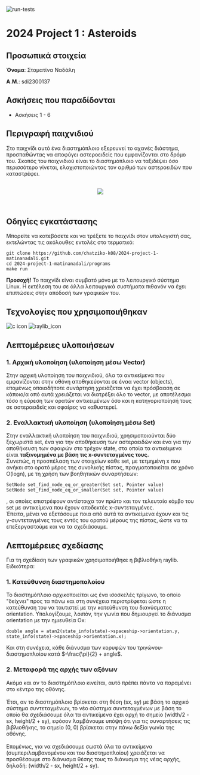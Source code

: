![run-tests](../../workflows/run-tests/badge.svg)

  

# 2024 Project 1 : Asteroids

 ## Προσωπικά στοιχεία

  

__Όνομα__: Σταματίνα Ναδάλη

  

__Α.Μ.__: sdi2300137

  

## Ασκήσεις που παραδίδονται

- Ασκήσεις 1 - 6

## Περιγραφή παιχνιδιού
Στο παιχνίδι αυτό ένα διαστημόπλοιο εξερευνεί το αχανές διάστημα, προσπαθώντας να αποφύγει αστεροειδείς που εμφανίζονται στο δρόμο του. Σκοπός του παιχνιδιού είναι το διαστημόπλοιο να ταξιδέψει όσο περισσότερο γίνεται, ελαχιστοποιώντας τον αριθμό των αστεροειδών που καταστρέφει. <br> <br>
<p align="center">
<img src ="https://github.com/chatziko-k08/2024-project-1-matinanadali/assets/140314761/95c26fe4-80e9-48b5-a246-7603b0250d27" />
</p>
<br>

## Οδηγίες εγκατάστασης
Μπορείτε να κατεβάσετε και να τρέξετε το παιχνίδι στον υπολογιστή σας, εκτελώντας τις ακόλουθες εντολές στο τερματικό:

```
git clone https://github.com/chatziko-k08/2024-project-1-matinanadali.git
cd 2024-project-1-matinanadali/programs
make run
```

**Προσοχή!** Το παιχνίδι είναι συμβατό μόνο με το λειτουργικό σύστημα Linux. Η εκτέλεση του σε άλλα λειτουργικά συστήματα πιθανόν να έχει επιπτώσεις στην απόδοσή των γραφικών του.

## Τεχνολογίες που χρησιμοποιήθηκαν
![c icon](https://github.com/chatziko-k08/2024-project-1-matinanadali/assets/140314761/4e3ed245-a33e-49fb-8a4c-d1f058d9c535)
![raylib_icon](https://github.com/chatziko-k08/2024-project-1-matinanadali/assets/140314761/d9d4d2b4-b0b6-44a6-ae7e-40fcf8f3e70b)

## Λεπτομέρειες υλοποιήσεων
### 1. Αρχική υλοποίηση (υλοποίηση μέσω Vector)
Στην αρχική υλοποίηση του παιχνιδιού, όλα τα αντικείμενα που εμφανίζονται στην οθόνη αποθηκεύονται σε έναα vector (objects), επομένως οποιαδήποτε συνάρτηση χρειάζεται να έχει πρόσβααση σε κάποιο/α από αυτά χρειάζεται να διατρέξει όλο το vector, με αποτέλεσμα τόσο η εύρεση των ορατών αντικειμένων όσο και η κατηγοριοποίησή τους σε αστεροειδείς και σφαίρες να καθυστερεί.

### 2. Εναλλακτική υλοποίηση (υλοποίηση μέσω Set)

Στην εναλλακτική υλοποίηση του παιχνιδιού, χρησιμοποιούνται δύο ξεχωριστά set, ένα για την αποθήκευση των αστεροειδών και ένα για την αποθήκευση των σφαιρών στο τρέχον state, στα οποία τα αντικέιμενα είναι **ταξινομημένα με βάση τις x-συντεταγμένες τους.** <br>
Συνεπώς, η προσπέλαση των στοιχείων κάθε set, με τετμημένη x που ανήκει στο ορατό μέρος της συνολικής πίστας, πραγματοποιείται σε χρόνο O(logn), με τη χρήση των βοηθητικών συναρτήσεων:
```
SetNode set_find_node_eq_or_greater(Set set, Pointer value)
SetNode set_find_node_eq_or_smaller(Set set, Pointer value)
```
, οι οποίες επιστρέφουν αντίστοιχα τον πρώτο και τον τελευταίο κόμβο του set με αντικείμενα που έχουν αποδεκτές x-συντεταγμένες.
<br>
Έπειτα, μένει να εξετάσουμε ποια από αυτά τα αντικείμενα έχουν και τις y-συντεταγμένες τους εντός του ορατού μέρους της πίστας, ώστε να τα επεξεργαστούμε και να τα σχεδιάσουμε.

## Λεπτομέρειες σχεδίασης
Για τη σχεδίαση των γραφικών χρησιμοποιήθηκε η βιβλιοθήκη raylib. Ειδικότερα:
### 1. Κατεύθυνση διαστημοπολοίου
  Το διαστημόπλοιο αρχικοποιείται ως ένα ισοσκελές τρίγωνο, το οποίο "δείχνει" προς τα πάνω και στη συνέχεια περιστρέφεται ώστε η κατεύθυνση του να ταυτιστεί με την κατεύθυνση του διανύσματος orientation. Υπολογίζουμε, λοιπόν, την γωνία που δημιουργεί το διάνυσμα orientation με την ημιευθεία Ox:
  ```
  double angle = atan2(state_info(state)->spaceship->orientation.y, state_info(state)->spaceship->orientation.x);
  ```
  Και στη συνέχεια, κάθε διάνυσμα των κορυφών του τριγώνου-διαστημοπλοίου κατά $`-\frac{\pi}{2} + angle`$. <br>
### 2. Μεταφορά της αρχής των αξόνων
Ακόμα και αν το διαστημόπλοιο κινείται, αυτό πρέπει πάντα να παραμένει στο κέντρο της οθόνης. <br><br>
Έτσι, αν το διαστημόπλοιο βρίσκεται στη θέση (sx, sy) με βάση το αρχικό σύστημα συντεταγμένων, το νέο σύστημα συντεταγμένων με βάση το οποίο θα σχεδιάσουμε όλα τα αντικείμενα έχει αρχή το σημείο (width/2 - sx, height/2 + sy), εφόσον λαμβάνουμε υπόψη ότι για τις συναρτήσεις τις βιβλιοθήκης, το σημείο (0, 0) βρίσκεται στην πάνω δεξία γωνία της οθόνης. <br><br>
Επομένως, για να σχεδιάσουμε σωστά όλα τα αντικείμενα (συμπεριλαμβανομένου και του διαστημοπλοίου) χρειάζεται να προσθέσουμε στο διάνυσμα θέσης τους το διάνυσμα της νέας αρχής, δηλαδή: (width/2 - sx, height/2 + sy).
